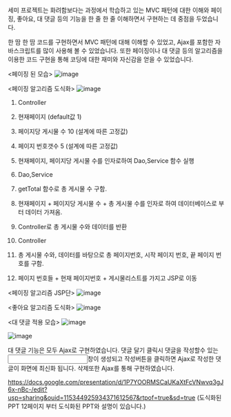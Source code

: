 세미 프로젝트는 화려함보다는 과정에서 학습하고 있는 MVC 패턴에 대한 이해와
페이징, 좋아요, 대 댓글 등의 기능을 한 줄 한 줄 이해하면서 구현하는 데 중점을 두었습니다.

한 땀 한 땀 코드를 구현하면서 MVC 패턴에 대해 이해할 수 있었고,
Ajax를 포함한 자바스크립트를 많이 사용해 볼 수 있었습니다.
또한 페이징이나 대 댓글 등의 알고리즘을 이용한 코드 구현을 통해
코딩에 대한 재미와 자신감을 얻을 수 있었습니다.


<페이징 된 모습>
![image](https://github.com/BaekUiHeon/kh_semiproject/assets/135290607/a26a9629-1d60-4691-81b2-b8de365bbfb1)


<페이징 알고리즘 도식화>
![image](https://github.com/BaekUiHeon/kh_semiproject/assets/135290607/c64ef8f4-d369-4a03-b9b7-0c5942ac5c20)


1. Controller
  1. 현재페이지 (default값 1)
  2. 페이지당 게시물 수 10 (설계에 따른 고정값)
  3. 페이지 번호갯수 5 (설계에 따른 고정값)
  4. 현재페이지, 페이지당 게시물 수를 인자로하여 Dao,Service 함수 실행

2. Dao,Service
  1. getTotal 함수로 총 게시물 수 구함.
  2. 현재페이지 + 페이지당 게시물 수 + 총 게시물 수를 인자로 하여 데이터베이스로 부터 데이터 가져옴.
  3. Controller로 총 게시물 수와 데이터를 반환

3. Controller
  1. 총 게시물 수와, 데이터를 바탕으로 총 페이지번호, 시작 페이지 번호, 끝 페이지 번호를 구함.
  2. 페이지 번호들 + 현재 페이지번호 + 게시물리스트를 가지고 JSP로 이동

<페이징 알고리즘 JSP단>
![image](https://github.com/BaekUiHeon/kh_semiproject/assets/135290607/68300b99-75ef-458c-b35f-4da0343710a2)




<좋아요 알고리즘 도식화>
![image](https://github.com/BaekUiHeon/kh_semiproject/assets/135290607/775164e2-7271-496c-b9b4-29a67aa71f6d)





<대 댓글 적용 모습>
![image](https://github.com/BaekUiHeon/kh_semiproject/assets/135290607/833e6b46-b826-4e02-b529-8df420731b75)


![image](https://github.com/BaekUiHeon/kh_semiproject/assets/135290607/8a2d974d-5c40-4652-bd66-dee32301a2e9)

대 댓글 기능은 모두 Ajax로 구현하였습니다.
댓글 달기 클릭시 댓글을 작성할수 있는 <input>창이 생성되고 작성버튼을 클릭하면 Ajax로 작성한 댓글이 화면에 최신화 됩니다.
삭제또한 Ajax를 통해 구현하였습니다.








https://docs.google.com/presentation/d/1P7YOORMSCaUKaXtFcVNwvq3gJ6x-nBc-/edit?usp=sharing&ouid=115344925934371612567&rtpof=true&sd=true  (도식화된 PPT 12페이지 부터 도식화된 PPT와 설명이 있습니다.)
